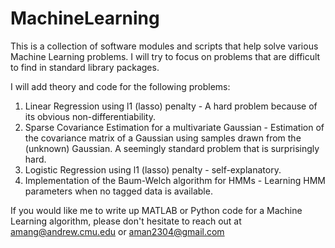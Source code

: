 # MachineLearning
This is a collection of software modules and scripts that help solve various Machine Learning problems. I will try to focus on problems that are difficult to find in standard library packages.


I will add theory and code for the following problems:

1. Linear Regression using l1 (lasso) penalty - A hard problem because of its obvious non-differentiability.
2. Sparse Covariance Estimation for a multivariate Gaussian - Estimation of the covariance matrix of a Gaussian using samples drawn from the (unknown) Gaussian. A seemingly standard problem that is surprisingly hard. 
3. Logistic Regression using l1 (lasso) penalty - self-explanatory.
4. Implementation of the Baum-Welch algorithm for HMMs - Learning HMM parameters when no tagged data is available.


If you would like me to write up MATLAB or Python code for a Machine Learning algorithm, please don't hesitate to reach out at amang@andrew.cmu.edu or aman2304@gmail.com
